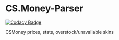 # CS.Money-Parser

[![Codacy Badge](https://api.codacy.com/project/badge/Grade/518657895ae24798bb3496654c71863f)](https://app.codacy.com/gh/Rm1xs/CS.Money-Parser?utm_source=github.com&utm_medium=referral&utm_content=Rm1xs/CS.Money-Parser&utm_campaign=Badge_Grade)

CSMoney prices, stats, overstock/unavailable skins
